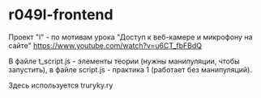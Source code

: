 # r049l-frontend
Проект "l" - по мотивам урока "Доступ к веб-камере и микрофону на сайте" 
https://www.youtube.com/watch?v=u6CT_fbFBdQ


В файле t_script.js - элементы теории (нужны манипуляции, чтобы запустить), в файле script.js  - практика 1 (работает без манипуляций).

Здесь используется truryky.ry